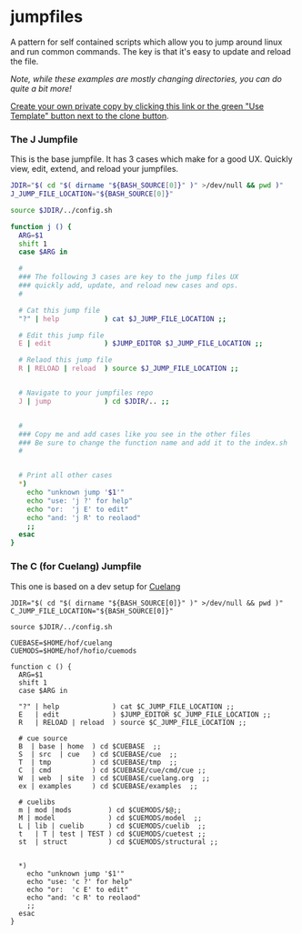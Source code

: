# jumpfiles

A pattern for self contained scripts which allow you to jump around linux and run common commands. The key is that it's easy to update and reload the file. 

_Note, while these examples are mostly changing directories, you can do quite a bit more!_

[Create your own private copy by clicking this link or the green "Use Template" button next to the clone button](https://github.com/hofstadter-io/jumpfiles/generate).

### The J Jumpfile

This is the base jumpfile. It has 3 cases which make for a good UX.
Quickly view, edit, extend, and reload your jumpfiles.

```bash
JDIR="$( cd "$( dirname "${BASH_SOURCE[0]}" )" >/dev/null && pwd )"
J_JUMP_FILE_LOCATION="${BASH_SOURCE[0]}"

source $JDIR/../config.sh

function j () {
  ARG=$1
  shift 1
  case $ARG in

  #
  ### The following 3 cases are key to the jump files UX
  ### quickly add, update, and reload new cases and ops.
  #

  # Cat this jump file
  "?" | help           ) cat $J_JUMP_FILE_LOCATION ;;

  # Edit this jump file
  E | edit             ) $JUMP_EDITOR $J_JUMP_FILE_LOCATION ;;

  # Relaod this jump file
  R | RELOAD | reload  ) source $J_JUMP_FILE_LOCATION ;;


  # Navigate to your jumpfiles repo
  J | jump             ) cd $JDIR/.. ;;


  #
  ### Copy me and add cases like you see in the other files
  ### Be sure to change the function name and add it to the index.sh
  #


  # Print all other cases
  *)
    echo "unknown jump '$1'"
    echo "use: 'j ?' for help"
    echo "or:  'j E' to edit"
    echo "and: 'j R' to reolaod"
    ;;
  esac
}
```

### The C (for Cuelang) Jumpfile

This one is based on a dev setup for [Cuelang](https://cuelang.org)

```
JDIR="$( cd "$( dirname "${BASH_SOURCE[0]}" )" >/dev/null && pwd )"
C_JUMP_FILE_LOCATION="${BASH_SOURCE[0]}"

source $JDIR/../config.sh

CUEBASE=$HOME/hof/cuelang
CUEMODS=$HOME/hof/hofio/cuemods

function c () {
  ARG=$1
  shift 1
  case $ARG in

  "?" | help             ) cat $C_JUMP_FILE_LOCATION ;;
  E   | edit             ) $JUMP_EDITOR $C_JUMP_FILE_LOCATION ;;
  R   | RELOAD | reload  ) source $C_JUMP_FILE_LOCATION ;;

  # cue source
  B  | base | home  ) cd $CUEBASE  ;;
  S  | src  | cue   ) cd $CUEBASE/cue  ;;
  T  | tmp          ) cd $CUEBASE/tmp  ;;
  C  | cmd          ) cd $CUEBASE/cue/cmd/cue ;;
  W  | web  | site  ) cd $CUEBASE/cuelang.org  ;;
  ex | examples     ) cd $CUEBASE/examples  ;;

  # cuelibs
  m | mod |mods         ) cd $CUEMODS/$@;;
  M | model             ) cd $CUEMODS/model  ;;
  L | lib | cuelib      ) cd $CUEMODS/cuelib  ;;
  t   | T | test | TEST ) cd $CUEMODS/cuetest ;;
  st  | struct          ) cd $CUEMODS/structural ;;


  *) 
    echo "unknown jump '$1'"
    echo "use: 'c ?' for help"
    echo "or:  'c E' to edit"
    echo "and: 'c R' to reolaod"
    ;;
  esac
}
```

